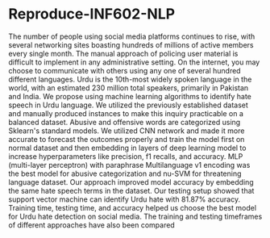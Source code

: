 # Reproduce-INF602-NLP
The number of people using social media platforms continues to rise, with several networking sites boasting hundreds of millions of active members every single month. The manual approach of policing user material is difficult to implement in any administrative setting. On the internet, you may choose to communicate with others using any one of several hundred different languages.
Urdu is the 10th-most widely spoken language in the world, with an estimated 230 million total speakers, primarily in Pakistan and India. We propose using machine learning algorithms to identify hate speech in Urdu language. We utilized the previously established dataset and manually produced instances to make this inquiry practicable on a balanced dataset. Abusive and offensive words are categorized using Sklearn's standard models. 
We utilized CNN network and made it more accurate to forecast the outcomes properly and train the model first on normal dataset and then embedding in layers of deep learning model to increase hyperparameters like precision, f1 recalls, and accuracy. 
MLP (multi-layer perceptron) with paraphrase Multilanguage v1 encoding was the best model for abusive categorization and nu-SVM for threatening language dataset. Our approach improved model accuracy by embedding the same hate speech terms in the dataset. 
Our testing setup showed that support vector machine can identify Urdu hate with 81.87% accuracy. Training time, testing time, and accuracy helped us choose the best model for Urdu hate detection on social media. The training and testing timeframes of different approaches have also been compared
